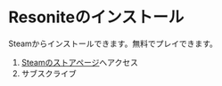 # Resoniteのインストール
Steamからインストールできます。無料でプレイできます。
1. [Steamのストアページ](https://store.steampowered.com/app/2519830/Resonite/?l=japanese)へアクセス
2. サブスクライブ